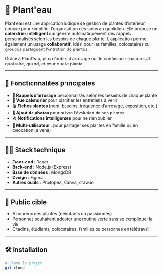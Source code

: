 # 🌿 Plant'eau

Plant'eau est une application ludique de gestion de plantes d’intérieur, conçue pour simplifier l’organisation des soins au quotidien. Elle propose un **calendrier intelligent** qui génère automatiquement des rappels personnalisés selon les besoins de chaque plante. L’application permet également un usage **collaboratif**, idéal pour les familles, colocataires ou groupes partageant l’entretien de plantes.

Grâce à Plant’eau, plus d’oublis d’arrosage ou de confusion : chacun sait quoi faire, quand, et pour quelle plante.


---

## 🚀 Fonctionnalités principales

- 🔔 **Rappels d’arrosage** personnalisés selon les besoins de chaque plante
- 📅 **Vue calendrier** pour planifier les entretiens à venir
- 🪴 **Fiches plantes** (nom, besoins, fréquence d’arrosage, exposition, etc.)
- 📸 **Ajout de photos** pour suivre l’évolution de ses plantes
- 📥 **Notifications intelligentes** pour ne rien oublier
- 👥 **Multi-utilisateur** : pour partager ses plantes en famille ou en colocation (à venir)

---

## 🧑‍💻 Stack technique

- **Front-end** : React
- **Back-end** : Node.js (Express)
- **Base de données** : MongoDB
- **Design** : Figma
- **Autres outils** : Photopea, Canva, draw.io 

---

## 🎯 Public cible

- Amoureux des plantes (débutants ou passionnés)
- Personnes souhaitant adopter une routine verte sans se compliquer la vie
- Citadins, étudiants, colocataires, familles ou personnes en télétravail

---

## 🛠️ Installation

```bash
# Clone le projet
git clone


